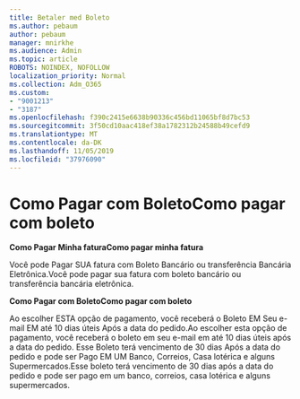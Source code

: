 ```yaml
---
title: Betaler med Boleto
ms.author: pebaum
author: pebaum
manager: mnirkhe
ms.audience: Admin
ms.topic: article
ROBOTS: NOINDEX, NOFOLLOW
localization_priority: Normal
ms.collection: Adm_O365
ms.custom:
- "9001213"
- "3187"
ms.openlocfilehash: f390c2415e6638b90336c456bd11065bf8d7bc53
ms.sourcegitcommit: 3f50cd10aac418ef38a1782312b24588b49cefd9
ms.translationtype: MT
ms.contentlocale: da-DK
ms.lasthandoff: 11/05/2019
ms.locfileid: "37976090"
---
```

# <a name="como-pagar-com-boleto"></a><span data-ttu-id="673dd-102">Como Pagar com Boleto</span><span class="sxs-lookup"><span data-stu-id="673dd-102">Como pagar com boleto</span></span>

<span data-ttu-id="673dd-103">**Como Pagar Minha fatura**</span><span class="sxs-lookup"><span data-stu-id="673dd-103">**Como pagar minha fatura**</span></span>

<span data-ttu-id="673dd-104">Você pode Pagar SUA fatura com Boleto Bancário ou transferência Bancária Eletrônica.</span><span class="sxs-lookup"><span data-stu-id="673dd-104">Você pode pagar sua fatura com boleto bancário ou transferência bancária eletrônica.</span></span>

<span data-ttu-id="673dd-105">**Como Pagar com Boleto**</span><span class="sxs-lookup"><span data-stu-id="673dd-105">**Como pagar com  boleto**</span></span>

<span data-ttu-id="673dd-106">Ao escolher ESTA opção de pagamento, você receberá o Boleto EM Seu e-mail EM até 10 dias úteis Após a data do pedido.</span><span class="sxs-lookup"><span data-stu-id="673dd-106">Ao escolher  esta opção de pagamento, você receberá o boleto em seu e-mail em até 10 dias úteis após a data do pedido.</span></span> <span data-ttu-id="673dd-107">Esse Boleto terá vencimento de 30 dias Após a data do pedido e pode ser Pago EM UM Banco, Correios, Casa lotérica e alguns Supermercados.</span><span class="sxs-lookup"><span data-stu-id="673dd-107">Esse boleto terá vencimento de 30 dias após a data do pedido e pode ser pago em um banco, correios, casa lotérica e alguns supermercados.</span></span> 
